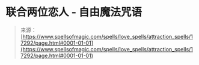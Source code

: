 <!--yml

category: 未分类

date: 2024-06-12 18:58:16

-->

# 联合两位恋人 - 自由魔法咒语

> 来源：[https://www.spellsofmagic.com/spells/love_spells/attraction_spells/17292/page.html#0001-01-01](https://www.spellsofmagic.com/spells/love_spells/attraction_spells/17292/page.html#0001-01-01)
